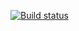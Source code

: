 [![Build status](https://ci.appveyor.com/api/projects/status/opncgwv7io5jbnj7?svg=true)](https://ci.appveyor.com/project/Obelianko/aqa-1-2-3-postmanecho)


